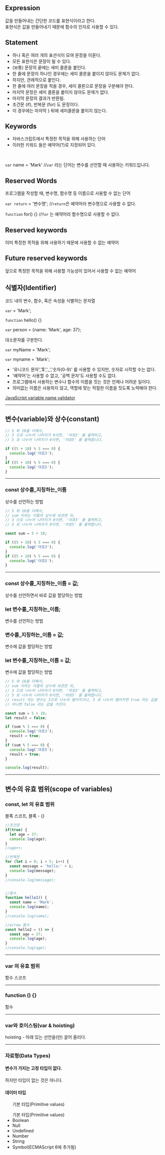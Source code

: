 <h2>Expression</h2>
<p>값을 만들어내는 간단한 코드를 표현식이라고 한다.<br>
표현식은 값을 만들어내기 때문에 함수의 인자로 사용할 수 있다.
</p>

<h2>Statement</h2>
<ul>
  <li>하나 혹은 여러 개의 표션식이 모여 문장을 이룬다.</li>
  <li>모든 표현식은 문장이 될 수 있다.</li>
  <li>(보통) 문장의 끝에는 세미 콜론을 붙인다.</li>
  <li>한 줄에 문장이 하나인 경우에는 세미 콜론을 붙이지 않아도 문제가 없다.</li>
  <li>하지만, 관례적으로 붙인다.</li>
  <li>한 줄에 여러 문장을 적을 경우, 세미 콜론으로 문장을 구분해야 한다.</li>
  <li>마지막 문장은 세미 콜론을 붙이지 않아도 문제가 없다.</li>
  <li>마지막 문장의 결과가 반환됨.</li>
  <li>조건문 (if), 반복문 (for) 도 문장이다.</li>
  <li>이 경우에는 마자막 } 뒤에 세미콜론을 붙이지 않는다.</li>
</ul>

<h2>Keywords</h2>
<ul>
  <li>자바스크립트에서 특정한 목적을 위해 사용하는 단어</li>
  <li>이러한 키워드 들은 예약어(?)로 지정되어 있다.</li>
</ul>
<br>
<p>
<code>var</code> name = 'Mark' //<code>var</code> 라는 단어는 변수를 선언할 때 사용하는 키워드입니다.
</p>


<h2>Reserved Words</h2>
<p>프로그램을 작성할 때, 변수명, 함수명 등 이름으로 사용할 수 없는 단어</p>

<p>
<code>var return</code> = '변수명'; //<code>return</code>은 예약어라 변수명으로 사용할 수 없다.
</p>
<p><code>function</code> for() {} //<code>for</code> 는 예약어라 함수명으로 사용할 수 없다.
</p>


<h2>Reserved keywords</h2>
<p>이미 특정한 목적을 위해 사용하기 때문에 사용할 수 없는 예약어</p>

<h2>Future reserved keywords</h2>
<p>앞으로 특정한 목적을 위해 사용할 가능성이 있어서 사용할 수 없는 예약어</p>



<h2>식별자(Identifier)</h2>
<p>코드 내의 변수, 함수, 혹은 속성을 식별하는 문자열</p>
<p>
<code>var</code> = 'Mark'; 
</p>
<p>
<code>function</code> hello() {}
</p>
<p>
<code>var</code> person = {name: 'Mark', age: 37};
</p>

<p>대소문자를 구분한다.</p>
<p>
<code>var</code> myName = 'Mark';
</p>
<p>
<code>var</code> myname = 'Mark';
</p>

<ul>
  <li>
  '유니코드 문자','$','_','숫자(0-9)' 를 사용할 수 있지만, 숫자로 시작할 수는 없다.
  </li>
  <li>'예약어'는 사용할 수 없고, '공백 문자'도 사용할 수도 없다.</li>
  <li>프로그램에서 사용하는 변수나 함수의 이름을 짓는 것은 언제나 어려운 일이다.</li>
  <li>의미없는 이름은 사용하지 않고, 역할에 맞는 적절한 이름을 짓도록 노력해야 한다.</li>
</ul>

[JavaScript variable name validator](https://mothereff.in/js-variables)

***

<h2>변수(variable)와 상수(constant)</h2>

```JavaScript
// 5 와 10을 더해서,
// 3 으로 나누어 나머지가 0이면, '야호3' 를 출력하고,
// 5 로 나누어 나머지가 0이면, '야호5' 를 출력합니다.

if ((5 + 10) % 3 === 0) {
  console.log('야호3');
}
if ((5 + 10) % 5 === 0) {
  console.log('야호5');
}
```

***

<h3>const 상수를_지칭하는_이름</h3>
<p>상수를 선언하는 방법</p>

```JavaScript
// 5 와 10을 더해서,
// sum 이라는 이름의 상수에 보관한 뒤,
// 3 으로 나누어 나머지가 0이면, '야호3' 를 출력하고,
// 5 로 나누어 나머지가 0이면, '야호5' 를 출력합니다.

const sum = 5 + 10;

if ((5 + 10) % 3 === 0) {
  console.log('야호3');
}
if ((5 + 10) % 5 === 0) {
  console.log('야호5');
}
```

***

<h3>const 상수를_지칭하는_이름 = 값;</h3>
<p>상수를 선언하면서 바로 값을 할당하는 방법</p>

<h3>let 변수를_지칭하는_이름;</h3>
<p>변수를 선언하는 방법</p>

<h3>변수를_지칭하는_이름 = 값;</h3>
<p>변수에 값을 할당하는 방법</p>

<h3>let 변수를_지칭하는_이름 = 값;</h3>
<p>변수에 값을 할당하는 방법</p>

```JavaScript
// 5 와 10을 더해서,
// sum 이라는 이름의 상수에 보관한 뒤,
// 3 으로 나누어 나머지가 0이면, '야호3' 를 출력하고,
// 5 로 나누어 나머지가 0이면, '야호5' 를 출력합니다.
// result 라는 변수는 3으로 나누어 떨어지거나, 5 로 나누어 떨어지면 true 라는 값을 가지고,
// 아니면 false 라는 값을 가진다.

const sum = 5 + 10;
let result = false;

if (sum % 3 === 0) {
  console.log('야호3');
  result = true;
}
if (sum % 5 === 0) {
  console.log('야호5');
  result = true;
}

console.log(result);
```

***

<h2>변수의 유효 범위(scope of variables)</h2>

<h3>const, let 의 유효 범위</h3>
<p>블록 스코프, 블록 - {}</p>

```JavaScript
//조건문
if(true) {
  let age = 37;
  console.log(age);
}
//age++;

//반복문
for (let i = 0; i < 5; i++) {
  const message = 'hello:' + i;
  console.log(message);
}
//console.log(message);


//함수
function hello1() {
  const name = 'Mark';
  console.log(name);
}
//console.log(name);

//arrow 함수
const hello2 = () => {
  const age = 37;
  console.log(age);
}
//console.log(age);
```

***

<h3>var 의 유효 범위 </h3>
<p>함수 스코프</p>

***

<h3>function () {}</h3>
<p>함수</p>

***

<h3>var와 호이스팅(var & hoisting)</h3>

<p>hoisting - 아래 있는 선언을(만) 끌어 올리다.</p>

***

<h3>자료형(Data Types)</h3>

<h4>변수가 가지는 고정 타입이 없다.</h4>
<p>하지만 타입이 없는 것은 아니다.</p>

<h4>데이터 타입</h4>

<ul>기본 타입(Primitive values)</ul>
<ul> 기본 타입(Primitive values)
  <li>Boolean</li>
  <li>Null</li>
  <li>Undefined</li>
  <li>Number</li>
  <li>String</li>
  <li>Symbol(ECMAScript 6에 추가됨)</li>
</ul>
